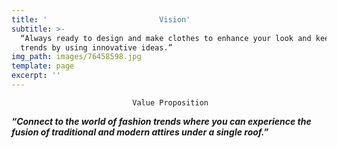 ```yaml
---
title: '                         Vision'
subtitle: >-
  “Always ready to design and make clothes to enhance your look and keep you in
  trends by using innovative ideas.”
img_path: images/76458598.jpg
template: page
excerpt: ''
---
```

                               Value Proposition

***“Connect to the world of fashion trends where you can experience the fusion of traditional and modern attires under a single roof.”***



